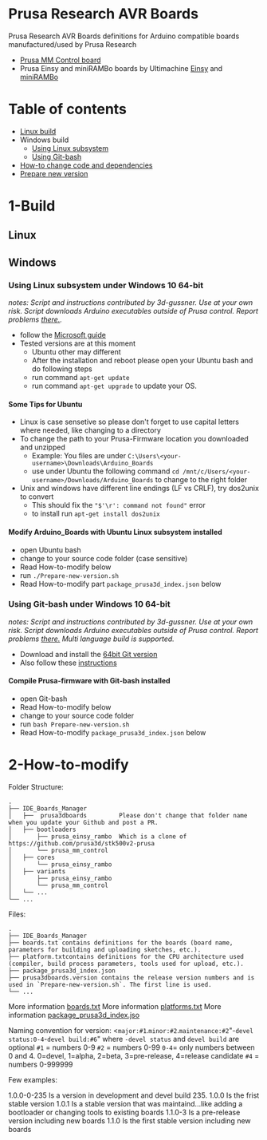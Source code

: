 # Prusa Research AVR Boards
Prusa Research AVR Boards definitions for Arduino compatible boards manufactured/used by Prusa Research
- [Prusa MM Control board](https://github.com/prusa3d/MM-control-2.0)
- Prusa Einsy and miniRAMBo boards by Ultimachine [Einsy](https://github.com/ultimachine/Einsy-Rambo) and [miniRAMBo](https://github.com/ultimachine/Mini-Rambo)

# Table of contents

<!--ts-->
   * [Linux build](#linux)
   * Windows build
     * [Using Linux subsystem](#using-linux-subsystem-under-windows-10-64-bit)
     * [Using Git-bash](#using-git-bash-under-windows-10-64-bit)
   * [How-to change code and dependencies](#2-How-to-modify)
   * [Prepare new version](#3-Prepare-new-version)
<!--te-->


# 1-Build
## Linux

## Windows
### Using Linux subsystem under Windows 10 64-bit
_notes: Script and instructions contributed by 3d-gussner. Use at your own risk. Script downloads Arduino executables outside of Prusa control. Report problems [there.](https://github.com/3d-gussner/Arduino_Boards/issues)._
- follow the [Microsoft guide](https://docs.microsoft.com/en-us/windows/wsl/install-win10)
- Tested versions are at this moment
  - Ubuntu other may different
  - After the installation and reboot please open your Ubuntu bash and do following steps
  - run command `apt-get update`
  - run command `apt-get upgrade` to update your OS.

#### Some Tips for Ubuntu
- Linux is case sensetive so please don't forget to use capital letters where needed, like changing to a directory
- To change the path to your Prusa-Firmware location you downloaded and unzipped
  - Example: You files are under `C:\Users\<your-username>\Downloads\Arduino_Boards`
  - use under Ubuntu the following command `cd /mnt/c/Users/<your-username>/Downloads/Arduino_Boards`
    to change to the right folder
- Unix and windows have different line endings (LF vs CRLF), try dos2unix to convert
  - This should fix the `"$'\r': command not found"` error
  - to install run `apt-get install dos2unix`

#### Modify Arduino_Boards with Ubuntu Linux subsystem installed
- open Ubuntu bash
- change to your source code folder (case sensitive)
- Read How-to-modify below
- run `./Prepare-new-version.sh`
- Read How-to-modify part `package_prusa3d_index.json` below

### Using Git-bash under Windows 10 64-bit
_notes: Script and instructions contributed by 3d-gussner. Use at your own risk. Script downloads Arduino executables outside of Prusa control. Report problems [there.](https://github.com/3d-gussner/Prusa-Firmware/issues) Multi language build is supported._
- Download and install the [64bit Git version](https://git-scm.com/download/win)
- Also follow these [instructions](https://gist.github.com/evanwill/0207876c3243bbb6863e65ec5dc3f058)

#### Compile Prusa-firmware with Git-bash installed
- open Git-bash
- Read How-to-modify below
- change to your source code folder
- run `bash Prepare-new-version.sh`
- Read How-to-modify `package_prusa3d_index.json` below

# 2-How-to-modify
Folder Structure:

    .
    ├── IDE_Boards_Manager
    │   ├──  prusa3dboards         Please don't change that folder name when you update your Github and post a PR.
    │   ├── bootloaders
    │       ├── prusa_einsy_rambo  Which is a clone of https://github.com/prusa3d/stk500v2-prusa 
    │       └── prusa_mm_control
    │   ├── cores
    │       └── prusa_einsy_rambo
    │   ├── variants
    │       ├── prusa_einsy_rambo
    │       └── prusa_mm_control
    │   └── ... 
    └── ...
    
Files:

    .
    ├── IDE_Boards_Manager
    ├── boards.txt contains definitions for the boards (board name, parameters for building and uploading sketches, etc.). 
    ├── platform.txtcontains definitions for the CPU architecture used (compiler, build process parameters, tools used for upload, etc.).
    ├── package_prusa3d_index.json
    ├── prusa3dboards.version contains the release version numbers and is used in `Prepare-new-version.sh`. The first line is used.
    └── ...
    
More information [boards.txt](https://github.com/arduino/Arduino/wiki/Arduino-IDE-1.5-3rd-party-Hardware-specification#boardstxt)
More information [platforms.txt](https://github.com/arduino/Arduino/wiki/Arduino-IDE-1.5-3rd-party-Hardware-specification#platformtxt)
More information [package_prusa3d_index.jso](https://github.com/arduino/Arduino/wiki/Arduino-IDE-1.6.x-package_index.json-format-specification)

Naming convention for version:
<`major:#1`.`minor:#2`.`maintenance:#2`"-`devel status:0-4`-`devel build:#6`" where `-devel status` and `devel build` are optional
`#1` = numbers 0-9
`#2` = numbers 0-99
`0-4`= only numbers between 0 and 4. 0=devel, 1=alpha, 2=beta, 3=pre-release, 4=release candidate
`#4` = numbers 0-999999

Few examples:

1.0.0-0-235 Is a version in development and devel build 235.
1.0.0       Is the frist stable version
1.0.1       Is a stable version that was maintaind...like adding a bootloader or changing tools to existing boards
1.1.0-3     Is a pre-release version including new boards
1.1.0       Is the first stable version including new boards
